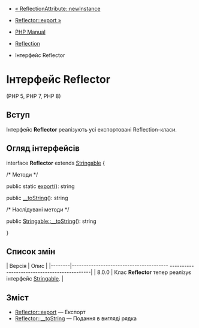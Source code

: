 - [« ReflectionAttribute::newInstance](reflectionattribute.newinstance.md)
- [Reflector::export »](reflector.export.md)

- [PHP Manual](index.md)
- [Reflection](book.reflection.md)
- Інтерфейс Reflector

# Інтерфейс Reflector

(PHP 5, PHP 7, PHP 8)

## Вступ

Інтерфейс **Reflector** реалізують усі експортовані Reflection-класи.

## Огляд інтерфейсів

interface **Reflector** extends [Stringable](class.stringable.md) {

/\* Методи \*/

public static [export](reflector.export.md)(): string

public [\_\_toString](reflector.tostring.md)(): string

/\* Наслідувані методи \*/

public [Stringable::\_\_toString](stringable.tostring.md)(): string

}

## Список змін

| Версія | Опис |
|--------|---------------------------------------- ---------------------------------------------|
| 8.0.0 | Клас **Reflector** тепер реалізує інтерфейс [Stringable](class.stringable.md). |

## Зміст

- [Reflector::export](reflector.export.md) — Експорт
- [Reflector::\_\_toString](reflector.tostring.md) — Подання в
вигляді рядка
